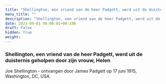 ```yaml
---
title: "Shellington, een vriend van de heer Padgett, werd uit de duisternis geholpen door zijn vrouw, Helen"
menu_title: ""
description: "Shellington, een vriend van de heer Padgett, werd uit de duisternis geholpen door zijn vrouw, Helen"
date: 2023-09-01 06:00:01+00:106
draft: False
hidden: True
weight:
---
```

### Shellington, een vriend van de heer Padgett, werd uit de duisternis geholpen door zijn vrouw, Helen

Joe Shellington - ontvangen door James Padgett op 17 juni 1915, Washington, DC, USA.
